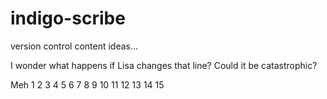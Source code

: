 # indigo-scribe
version control content ideas...

I wonder what happens if Lisa changes that line?
Could it be catastrophic?

Meh
1
2
3
4
5
6
7
8
9
10
11
12
13
14
15